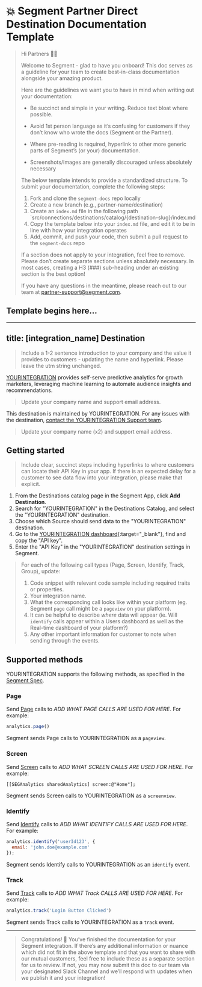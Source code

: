 # 💥 Segment Partner Direct Destination Documentation Template

> Hi Partners 👋🏼
>
> Welcome to Segment - glad to have you onboard! This doc serves as a guideline for your team to create best-in-class documentation alongside your amazing product.
>
> Here are the guidelines we want you to have in mind when writing out your documentation:
>
> - Be succinct and simple in your writing. Reduce text bloat where possible.
> - Avoid 1st person language as it’s confusing for customers if they don’t know who wrote the docs (Segment or the Partner).
> - Where pre-reading is required, hyperlink to other more generic parts of Segment’s (or your) documentation.
>
> - Screenshots/Images are generally discouraged unless absolutely necessary
>
> The below template intends to provide a standardized structure. To submit your documentation, complete the following steps:
>
> 1. Fork and clone the `segment-docs` repo locally
> 2. Create a new branch (e.g., partner-name/destination)
> 3. Create an `index.md` file in the following path `src/connections/destinations/catalog/{destination-slug}/index.md
> 4. Copy the template below into your `index.md` file, and edit it to be in line with how your integration operates
> 5. Add, commit, and push your code, then submit a pull request to the `segment-docs` repo
>
> If a section does not apply to your integration, feel free to remove. Please don’t create separate sections unless absolutely necessary. In most cases, creating a H3 (###) sub-heading under an existing section is the best option!
>
> If you have any questions in the meantime, please reach out to our team at partner-support@segment.com.

## Template begins here...

---
title: [integration_name] Destination
---

> Include a 1-2 sentence introduction to your company and the value it provides to customers - updating the name and hyperlink. Please leave the utm string unchanged.

[YOURINTEGRATION](https://yourintegration.com/?utm_source=segmentio&utm_medium=docs&utm_campaign=partners) provides self-serve predictive analytics for growth marketers, leveraging machine learning to automate audience insights and recommendations.

> Update your company name and support email address.

This destination is maintained by YOURINTEGRATION. For any issues with the destination, [contact the YOURINTEGRATION Support team](mailto:support@YOURINTEGRATION.com).

> Update your company name (x2) and support email address.


## Getting started

> Include clear, succinct steps including hyperlinks to where customers can locate their API Key in your app. If there is an expected delay for a customer to see data flow into your integration, please make that explicit.

1. From the Destinations catalog page in the Segment App, click **Add Destination**.
2. Search for "YOURINTEGRATION" in the Destinations Catalog, and select the "YOURINTEGRATION" destination.
3. Choose which Source should send data to the "YOURINTEGRATION" destination.
4. Go to the [YOURINTEGRATION dashboard](https://YOURINTEGRATION.com/dashboard){:target="_blank"}, find and copy the "API key".
5. Enter the "API Key" in the "YOURINTEGRATION" destination settings in Segment.


> For each of the following call types (Page, Screen, Identify, Track, Group), update:
> 1. Code snippet with relevant code sample including required traits or properties.
> 2. Your integration name.
> 3. What the corresponding call looks like within your platform (eg. Segment `page` call might be a `pageview` on your platform).
> 4. It can be helpful to describe *where* data will appear (ie. Will `identify` calls appear within a Users dashboard as well as the Real-time dashboard of your platform?)
> 5. Any other important information for customer to note when sending through the events.

## Supported methods

YOURINTEGRATION supports the following methods, as specified in the [Segment Spec](/docs/connections/spec).

### Page

Send [Page](/docs/connections/spec/page) calls to *ADD WHAT PAGE CALLS ARE USED FOR HERE*. For example:

```js
analytics.page()
```

Segment sends Page calls to YOURINTEGRATION as a `pageview`. 


### Screen

Send [Screen](/docs/connections/spec/screen) calls to *ADD WHAT SCREEN CALLS ARE USED FOR HERE*. For example:

```obj-c
[[SEGAnalytics sharedAnalytics] screen:@"Home"];
```

Segment sends Screen calls to YOURINTEGRATION as a `screenview`. 


### Identify

Send [Identify](/docs/connections/spec/identify) calls to *ADD WHAT IDENTIFY CALLS ARE USED FOR HERE*. For example:

```js
analytics.identify('userId123', {
  email: 'john.doe@example.com'
});
```

Segment sends Identify calls to YOURINTEGRATION as an `identify` event.


### Track

Send [Track](/docs/connections/spec/track) calls to *ADD WHAT Track CALLS ARE USED FOR HERE*. For example:

```js
analytics.track('Login Button Clicked')
```

Segment sends Track calls to YOURINTEGRATION as a `track` event.

---

> Congratulations! 🎉 You’ve finished the documentation for your Segment integration. If there’s any additional information or nuance which did not fit in the above template and that you want to share with our mutual customers, feel free to include these as a separate section for us to review. If not, you may now submit this doc to our team via your designated Slack Channel and we’ll respond with updates when  we publish it and your integration!
